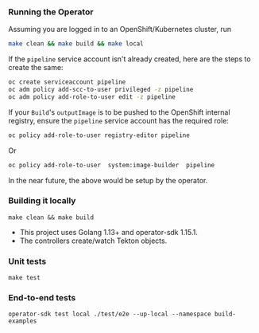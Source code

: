 ### Running the Operator

Assuming you are logged in to an OpenShift/Kubernetes cluster, run

```sh
make clean && make build && make local
```

If the `pipeline` service account isn't already created, here are the steps to create the same:

```sh
oc create serviceaccount pipeline
oc adm policy add-scc-to-user privileged -z pipeline
oc adm policy add-role-to-user edit -z pipeline
```

If your `Build`'s `outputImage` is to be pushed to the OpenShift internal registry, ensure the
`pipeline` service account has the required role:

```sh
oc policy add-role-to-user registry-editor pipeline
```
Or
```sh
oc policy add-role-to-user  system:image-builder  pipeline
```

In the near future, the above would be setup by the operator.


### Building it locally

```
make clean && make build
```


* This project uses Golang 1.13+ and operator-sdk 1.15.1.
* The controllers create/watch Tekton objects.

### Unit tests

```
make test
```

### End-to-end tests

```
operator-sdk test local ./test/e2e --up-local --namespace build-examples
```